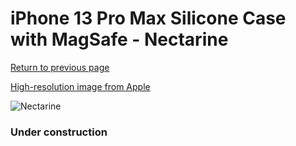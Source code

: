 # iPhone 13 Pro Max Silicone Case with MagSafe - Nectarine

[Return to previous page](/iphone_13)

[High-resolution image from Apple](https://store.storeimages.cdn-apple.com/8756/as-images.apple.com/is/MN6D3?wid=4500&hei=4500&fmt=png)

<div style="width: 384px"><img src="/everysource/MN6D3.png" alt="Nectarine"></div>

### Under construction
